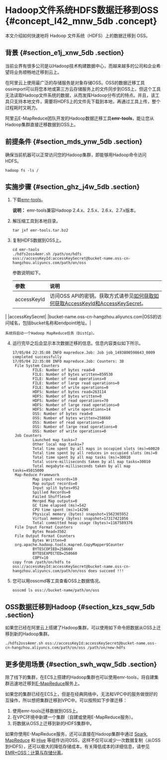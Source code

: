 # Hadoop文件系统HDFS数据迁移到OSS {#concept_l42_mnw_5db .concept}

本文介绍如何快速地将 Hadoop 文件系统（HDFS）上的数据迁移到 OSS。

## 背景 {#section_e1j_xnw_5db .section}

当前业界有很多公司是以Hadoop技术构建数据中心，而越来越多的公司和企业希望将业务顺畅地迁移到云上。

在阿里云上使用最广泛的存储服务是对象存储OSS。OSS的数据迁移工具ossimport可以将您本地或第三方云存储服务上的文件同步到OSS上，但这个工具无法读取Hadoop文件系统的数据，从而发挥Hadoop分布式的特点。并且，该工具只支持本地文件，需要将HDFS上的文件先下载到本地，再通过工具上传，整个过程耗时又耗力。

阿里云E-MapReduce团队开发的Hadoop数据迁移工具**emr-tools**，能让您从Hadoop集群直接迁移数据到OSS上。

## 前提条件 {#section_mds_ynw_5db .section}

确保当前机器可以正常访问您的Hadoop集群，即能够用Hadoop命令访问HDFS。

```
hadoop fs -ls /
```

## 实施步骤 {#section_ghz_j4w_5db .section}

1.  下载[emr-tools](https://yq.aliyun.com/attachment/download/?spm=5176.100239.blogcont78093.18.BfNz7d&id=1956)。

    **说明：** emr-tools兼容Hadoop 2.4.x、2.5.x、2.6.x、2.7.x版本。

2.  解压缩工具到本地目录。

    ```
    tar jxf emr-tools.tar.bz2
    ```

3.  复制HDFS数据到OSS上。

    ```
    cd emr-tools
    ./hdfs2oss4emr.sh /path/on/hdfs oss://accessKeyId:accessKeySecret@bucket-name.oss-cn-hangzhou.aliyuncs.com/path/on/oss
    ```

    参数说明如下。

    |参数|说明|
    |:-|:-|
    |accessKeyId|访问OSS API的密钥。获取方式请参见[如何获取如何获取AccessKeyId和AccessKeySecret](https://www.alibabacloud.com/help/doc-detail/48699.htm)。

|
    |accessKeySecret|
    |bucket-name.oss-cn-hangzhou.aliyuncs.com|OSS的访问域名，包括bucket名称和endpoint地址。|

    系统将启动一个Hadoop MapReduce任务（DistCp）。

4.  运行完毕之后会显示本次数据迁移的信息。信息内容类似如下所示。

    ```
    17/05/04 22:35:08 INFO mapreduce.Job: Job job_1493800598643_0009 completed successfully
    17/05/04 22:35:08 INFO mapreduce.Job: Counters: 38
     File System Counters
             FILE: Number of bytes read=0
             FILE: Number of bytes written=859530
             FILE: Number of read operations=0
             FILE: Number of large read operations=0
             FILE: Number of write operations=0
             HDFS: Number of bytes read=263114
             HDFS: Number of bytes written=0
             HDFS: Number of read operations=70
             HDFS: Number of large read operations=0
             HDFS: Number of write operations=14
             OSS: Number of bytes read=0
             OSS: Number of bytes written=258660
             OSS: Number of read operations=0
             OSS: Number of large read operations=0
             OSS: Number of write operations=0
     Job Counters
             Launched map tasks=7
             Other local map tasks=7
             Total time spent by all maps in occupied slots (ms)=60020
             Total time spent by all reduces in occupied slots (ms)=0
             Total time spent by all map tasks (ms)=30010
             Total vcore-milliseconds taken by all map tasks=30010
             Total megabyte-milliseconds taken by all map tasks=45015000
     Map-Reduce Framework
             Map input records=10
             Map output records=0
             Input split bytes=952
             Spilled Records=0
             Failed Shuffles=0
             Merged Map outputs=0
             GC time elapsed (ms)=542
             CPU time spent (ms)=14290
             Physical memory (bytes) snapshot=1562365952
             Virtual memory (bytes) snapshot=17317421056
             Total committed heap usage (bytes)=1167589376
     File Input Format Counters
             Bytes Read=3502
     File Output Format Counters
             Bytes Written=0
     org.apache.hadoop.tools.mapred.CopyMapper$Counter
             BYTESCOPIED=258660
             BYTESEXPECTED=258660
             COPY=10
    copy from /path/on/hdfs to oss://accessKeyId:accessKeySecret@bucket-name.oss-cn-hangzhou.aliyuncs.com/path/on/oss does succeed !!!
    ```

5.  您可以用osscmd等工具查看OSS上数据情况。

    ```
    osscmd ls oss://bucket-name/path/on/oss
    ```


## OSS数据迁移到Hadoop {#section_kzs_sqw_5db .section}

如果您已经在阿里云上搭建了Hadoop集群，可以使用如下命令把数据从OSS上迁移到新的Hadoop集群。

```
./hdfs2oss4emr.sh oss://accessKeyId:accessKeySecret@bucket-name.oss-cn-hangzhou.aliyuncs.com/path/on/oss /path/on/new-hdfs
```

## 更多使用场景 {#section_swh_wqw_5db .section}

除了线下的集群，在ECS上搭建的Hadoop集群也可以使用emr-tools，将自建集群迅速地迁移到[E-MapReduce](https://www.aliyun.com/product/emapreduce?)服务上。

如果您的集群已经在ECS上，但是在经典网络中，无法和VPC中的服务做很好的互操作，所以想把集群迁移到VPC中。可以按照如下步骤迁移：

1.  使用emr-tools迁移数据到OSS上。
2.  在VPC环境中新建一个集群（自建或使用E-MapReduce服务）。
3.  将数据从OSS上迁移到新的HDFS集群中。

如果你使用E-MapReduce服务，还可以直接在Hadoop集群中通过 [Spark](https://www.alibabacloud.com/help/doc-detail/28118.htm?spm=a2c63.p38356.a3.7.41d2b5c82kHPxv), [MapReduce](https://www.alibabacloud.com/help/doc-detail/28128.htm) 和 [Hive](https://www.alibabacloud.com/help/doc-detail/28129.htm) 等组件访问OSS，这样不仅可以减少一次数据复制（从OSS到HDFS），还可以极大的降低存储成本。有关降低成本的详细信息，请参见[EMR+OSS：计算与存储分离](intl.zh-CN/最佳实践/数据处理与分析/EMR+OSS：离线计算的存储与计算分离.md#)。

